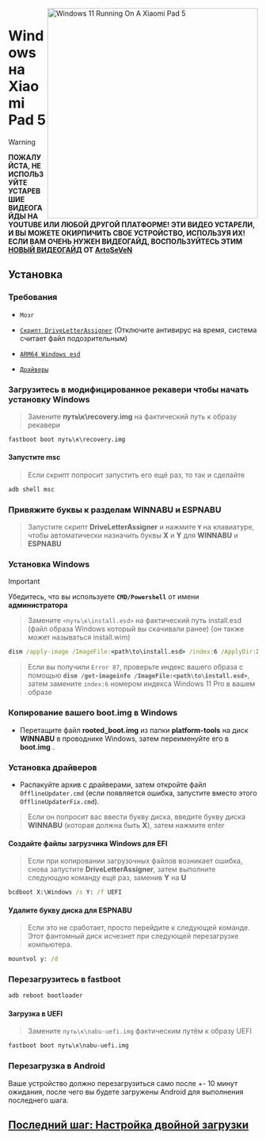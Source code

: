 <img align="right" src="https://raw.githubusercontent.com/erdilS/Port-Windows-11-Xiaomi-Pad-5/main/nabu.png" width="425" alt="Windows 11 Running On A Xiaomi Pad 5">

# Windows на Xiaomi Pad 5
>[!WARNING]
> **ПОЖАЛУЙСТА, НЕ ИСПОЛЬЗУЙТЕ УСТАРЕВШИЕ ВИДЕОГАЙДЫ НА YOUTUBE ИЛИ ЛЮБОЙ ДРУГОЙ ПЛАТФОРМЕ! ЭТИ ВИДЕО УСТАРЕЛИ, И ВЫ МОЖЕТЕ ОКИРПИЧИТЬ СВОЕ УСТРОЙСТВО, ИСПОЛЬЗУЯ ИХ! ЕСЛИ ВАМ ОЧЕНЬ НУЖЕН ВИДЕОГАЙД, ВОСПОЛЬЗУЙТЕСЬ ЭТИМ [НОВЫЙ ВИДЕОГАЙД](https://www.youtube.com/watch?v=8Fl5AtHNH7M) ОТ [ArtoSeVeN](https://www.youtube.com/channel/UCYjwfxlYlJ7Nnzv01oszQvA)**

## Установка

### Требования 
- `Мозг`

- [```Скрипт DriveLetterAssigner```](https://github.com/Misha803/My-Scripts/releases/tag/DriveLetterAssigner) (Отключите антивирус на время, система считает файл подозрительным)

- [```ARM64 Windows esd```](https://arkt-7.github.io/woawin/)

- [```Драйверы```](https://github.com/erdilS/Port-Windows-11-Xiaomi-Pad-5/releases/tag/Drivers)
  
### Загрузитесь в модифицированное рекавери чтобы начать установку Windows
> Замените **путь\к\recovery.img** на фактический путь к образу рекавери
```cmd
fastboot boot путь\к\recovery.img
```

#### Запустите msc
> Если скрипт попросит запустить его ещё раз, то так и сделайте
```cmd
adb shell msc
```
### Привяжите буквы к разделам WINNABU и ESPNABU 
> Запустите скрипт **DriveLetterAssigner** и нажмите **`Y`** на клавиатуре, чтобы автоматически назначить буквы **X** и **Y** для **WINNABU** и **ESPNABU**


### Установка Windows
> [!Important]
> Убедитесь, что вы используете **`CMD/Powershell`** от имени **администратора**

> Замените `<путь\к\install.esd>` на фактический путь install.esd (файл образа Windows который вы скачивали ранее) (он также может называться install.wim)

```cmd
dism /apply-image /ImageFile:<path\to\install.esd> /index:6 /ApplyDir:X:\
```

> Если вы получили `Error 87`, проверьте индекс вашего образа с помощью **`dism /get-imageinfo /ImageFile:<path\to\install.esd>`**, затем замените `index:6` номером индекса Windows 11 Pro в вашем образе

### Копирование вашего boot.img в Windows
- Перетащите файл **rooted_boot.img** из папки **platform-tools** на диск **WINNABU** в проводнике Windows, затем переименуйте его в **boot.img** .

### Установка драйверов
- Распакуйте архив с драйверами, затем откройте файл `OfflineUpdater.cmd` (если появляется ошибка, запустите вместо этого `OfflineUpdaterFix.cmd`).

> Если он попросит вас ввести букву диска, введите букву диска **WINNABU** (которая должна быть **X**), затем нажмите enter

#### Создайте файлы загрузчика Windows для EFI
> Если при копировании загрузочных файлов возникает ошибка, снова запустите **DriveLetterAssigner**, затем выполните следующую команду ещё раз, заменив **Y** на **U**
```cmd
bcdboot X:\Windows /s Y: /f UEFI
```

#### Удалите букву диска для ESPNABU
> Если это не сработает, просто перейдите к следующей команде. Этот фантомный диск исчезнет при следующей перезагрузке компьютера.
```cmd
mountvol y: /d
```

### Перезагрузитесь в fastboot
```cmd
adb reboot bootloader
```

#### Загрузка в UEFI
> Замените `путь\к\nabu-uefi.img` фактическим путём к образу UEFI
```cmd
fastboot boot путь\к\nabu-uefi.img
```

### Перезагрузка в Android
Ваше устройство должно перезагрузиться само после +- 10 минут ожидания, после чего вы будете загружены  Android для выполнения последнего шага.


## [Последний шаг: Настройка двойной загрузки](4-dualboot-ru.md)

